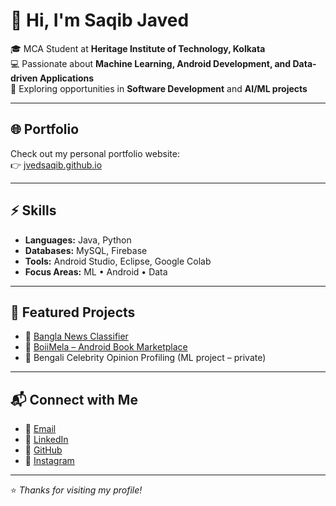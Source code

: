 # 👋 Hi, I'm Saqib Javed  

🎓 MCA Student at **Heritage Institute of Technology, Kolkata**  
💻 Passionate about **Machine Learning, Android Development, and Data-driven Applications**  
🚀 Exploring opportunities in **Software Development** and **AI/ML projects**  

---

## 🌐 Portfolio  
Check out my personal portfolio website:  
👉 [jvedsaqib.github.io](https://jvedsaqib.github.io)

---

## ⚡ Skills  
- **Languages:** Java, Python  
- **Databases:** MySQL, Firebase  
- **Tools:** Android Studio, Eclipse, Google Colab  
- **Focus Areas:** ML • Android • Data  

---

## 📌 Featured Projects  
- 📰 [Bangla News Classifier](https://github.com/jvedsaqib/bangla_news_classifier)  
- 📱 [BoiiMela – Android Book Marketplace](https://github.com/jvedsaqib/BoiiMela)  
- 🤖 Bengali Celebrity Opinion Profiling (ML project – private)  

---

## 📬 Connect with Me  
- 📧 [Email](mailto:jvedsaqib6291@gmail.com)  
- 💼 [LinkedIn](https://www.linkedin.com/in/jvedsaqib6291/)  
- 🐙 [GitHub](https://github.com/jvedsaqib)  
- 🚩 [Instagram](https://instagram.com/saqib_javed.exe)  

---

⭐️ _Thanks for visiting my profile!_  

